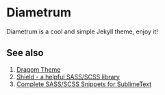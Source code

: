 # Diametrum

Diametrum is a cool and simple Jekyll theme, enjoy it!

## See also

1. [Dragom Theme](https://github.com/mhernandes/dragon-theme)
1. [Shield - a helpful SASS/SCSS library](https://github.com/mhernandes/shield-scss)
1. [Complete SASS/SCSS Snippets for SublimeText](https://github.com/mhernandes/sublime-scss-snippets)